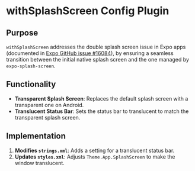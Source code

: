 # withSplashScreen Config Plugin

## Purpose

`withSplashScreen` addresses the double splash screen issue in Expo apps (documented in [Expo GitHub issue #16084](https://github.com/expo/expo/issues/16084)), by ensuring a seamless transition between the initial native splash screen and the one managed by `expo-splash-screen`.

## Functionality

- **Transparent Splash Screen**: Replaces the default splash screen with a transparent one on Android.
- **Translucent Status Bar**: Sets the status bar to translucent to match the transparent splash screen.

## Implementation

1. **Modifies `strings.xml`**: Adds a setting for a translucent status bar.
2. **Updates `styles.xml`**: Adjusts `Theme.App.SplashScreen` to make the window translucent.
